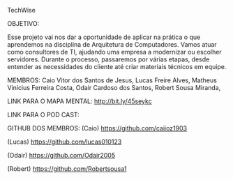 TechWise

OBJETIVO:

Esse projeto vai nos dar a oportunidade de aplicar na prática o que aprendemos na disciplina de Arquitetura de Computadores.
Vamos atuar como consultores de TI, ajudando uma empresa a modernizar ou escolher servidores.
Durante o processo, passaremos por várias etapas, desde entender as necessidades do cliente até criar materiais técnicos em equipe.

MEMBROS:
Caio Vitor dos Santos de Jesus,
Lucas Freire Alves,
Matheus Vinícius Ferreira Costa,
Odair Cardoso dos Santos,
Robert Sousa Miranda,

LINK PARA O MAPA MENTAL:
http://bit.ly/45seykc

LINK PARA O POD CAST:

GITHUB DOS MEMBROS:
(Caio) https://github.com/caiioz1903

(Lucas) https://github.com/lucas010123

(Odair) https://github.com/Odair2005

(Robert) https://github.com/Robertsousa1



